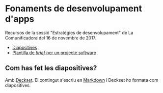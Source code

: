 # Fonaments de desenvolupament d'apps

Recursos de la sessió "Estratègies de desenvolupament" de La Comunificadora del
16 de novembre de 2017.

  * [Diapositives](fonaments_desenvolupament_apps.md)
  * [Plantilla de *brief* per un projecte software](plantilla_brief.md)

## Com has fet les diapositives?

Amb [Deckset](https://www.decksetapp.com/). El contingut s'escriu en
[Markdown](https://ca.wikipedia.org/wiki/Markdown) i Deckset ho formata com
diapositives.
